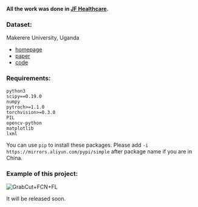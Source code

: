**All the work was done in [JF Healthcare](http://www.jfhealthcare.com/En/#home).**


### Dataset:

Makerere University, Uganda

- [homepage](http://air.ug/microscopy/)
- [paper](http://proceedings.mlr.press/v56/Quinn16.pdf)
- [code](https://github.com/jqug/microscopy-object-detection/blob/master/CNN%20training%20%26%20evaluation%20-%20tuberculosis.ipynb)

### Requirements:

```
python3
scipy==0.19.0
numpy
pytroch>=1.1.0
torchvision>=0.3.0
PIL
opencv-python
matplotlib
lxml
```
You can use `pip` to install these packages. Please add `-i https://mirrors.aliyun.com/pypi/simple` after package name if you are in China. 


### Example of this project:
![GrabCut+FCN+FL](https://raw.githubusercontent.com/Richardyu114/weakly-segmentation-with-bounding-box/master/img/5.png)

It will be released soon.
